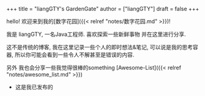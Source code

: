 +++
title = "liangGTY's GardenGate"
author = ["liangGTY"]
draft = false
+++

hello! 欢迎来到我的[数字花园]({{< relref "notes/数字花园.md" >}})!

我是 liangGTY, 一名Java工程师. 喜欢探索一些新鲜事物 并在这里进行分享.

这不是传统的博客, 我在这里记录一些个人的即时想法&amp;笔记, 可以说是我的思考容器, 所以你可能会看到一些令人不解甚至是错误的内容.

另外 我也会分享一些我觉得很棒的something [Awesome-List]({{< relref "notes/awesome_list.md" >}})

-   这是我已发布的

